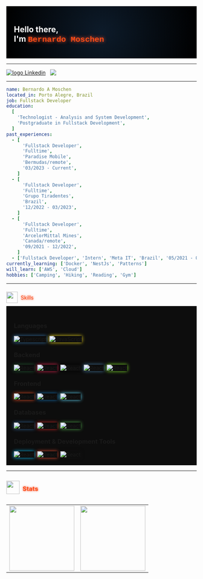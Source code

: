 <div style="text-align: start; padding: 20px; background: radial-gradient(circle, #0d1b2a, #000000); color: #ffffff;">
  <h2 id="sobre-mim">Hello there,
  </br>
   I'm 
  <span style="font-family: 'Courier New', monospace; color:rgb(255, 76, 22); text-shadow: 0 0 10px #F05032;"> Bernardo Moschen</span>
</div>

---

<div style="display: flex; flex-direction:row; gap:12px">
<!-- Linkedin -->
   <a href="https://www.linkedin.com/in/bernardomoschen/" target="_blank">
    <img alt="logo Linkedin" src="https://img.shields.io/badge/-LinkedIn-%230077B5?style=for-the-badge&logo=linkedin&logoColor=white&link=https://www.linkedin.com/in/bernardomoschen/">
  </a>
<!-- Email -->
  <a href = "mailto: bernardomoschen.dev@gmail.com" target="_targe">
   <img src="https://img.shields.io/badge/-Gmail-%23333?style=for-the-badge&logo=gmail&logoColor=white">
</a>
 </div>

---

 <!-- Presentation Text -->

```yaml
name: Bernardo A Moschen
located_in: Porto Alegre, Brazil
job: Fullstack Developer
education:
  [
    'Technologist - Analysis and System Development',
    'Postgraduate in Fullstack Development',
  ]
past_experiences:
  - [
      'Fullstack Developer',
      'Fulltime',
      'Paradise Mobile',
      'Bermudas/remote',
      '03/2023 - Current',
    ]
  - [
      'Fullstack Developer',
      'Fulltime',
      'Grupo Tiradentes',
      'Brazil',
      '12/2022 - 03/2023',
    ]
  - [
      'Fullstack Developer',
      'Fulltime',
      'ArcelorMittal Mines',
      'Canada/remote',
      '09/2021 - 12/2022',
    ]
  - ['Fullstack Developer', 'Intern', 'Meta IT', 'Brazil', '05/2021 - 09/2021']
currently_learning: ['Docker', 'NestJs', 'Patterns']
will_learn: ['AWS', 'Cloud']
hobbies: ['Camping', 'Hiking', 'Reading', 'Gym']
```

<!-- fields_of_interests: ["Path Planning", "Trajectory Planning", "Path Following", "Behaviour Planning", "Localization", "Sensor Fusion", "Embedded Systems"] -->
 <!-- currently_learning: ["Web3", "React", "Vue"] -->

---

<div style="display:flex; align-items:center; justify-content:start; justify-items: center">
<img src="https://media2.giphy.com/media/QssGEmpkyEOhBCb7e1/giphy.gif?cid=ecf05e47a0n3gi1bfqntqmob8g9aid1oyj2wr3ds3mg700bl&rid=giphy.gif" width="30" height='30'>
<p id="habilidades" style="color: rgb(255, 76, 22); text-align: start; text-shadow: 0 0 5px #F05032; padding-left:8px">Skills</p>
</div>

<div style="display: flex; flex-direction: column; background: #0d0d0d; padding:20px ">
    <div>
        <h3>Languages</h3>
        <div style="display: flex; flex-wrap: wrap; justify-content: start; gap: 8px;">
            <img src="https://img.shields.io/badge/-Typescript-3776AB?style=for-the-badge&logo=typescript&logoColor=white" alt="Typescript" style="box-shadow: 0 0 10px #3776AB;">
            <img src="https://img.shields.io/badge/-JavaScript-F7DF1E?style=for-the-badge&logo=javascript&logoColor=black" alt="JavaScript" style="box-shadow: 0 0 10px #F7DF1E;">
        </div>
    </div>
    <div>
        <h3>Backend</h3>
        <div style="display: flex; flex-wrap: wrap; justify-content: start; gap: 8px;">
            <img src="https://img.shields.io/badge/node.js-339933?style=for-the-badge&logo=Node.js&logoColor=white" alt="React" style="box-shadow: 0 0 10px #215732;">
            <img src="https://img.shields.io/badge/nestjs-E0234E?style=for-the-badge&logo=nestjs&logoColor=white" alt="React" style="box-shadow: 0 0 10px #E0234E;">   
            <img src="https://img.shields.io/badge/express.js-000000?style=for-the-badge&logo=express&logoColor=white" alt="React" style="box-shadow: 0 0 10px #000000;">
<img src="https://img.shields.io/badge/MySQL-4479A1?style=for-the-badge&logo=mysql&logoColor=white" alt="React" style="box-shadow: 0 0 10px #4479A1;">
<img src="https://img.shields.io/badge/swagger-85ea2d?style=for-the-badge&logo=swagger&logoColor=black" alt="React" style="box-shadow: 0 0 10px #85ea2d;">
        </div>
    </div>
     <div>
        <h3>Frontend</h3>
        <div style="display: flex; flex-wrap: wrap; justify-content: start; gap: 8px;">
            <img src="https://img.shields.io/badge/html5-E34F26.svg?style=for-the-badge&logo=html5&logoColor=white" alt="React" style="box-shadow: 0 0 10px #E34F26;">
                <img src="https://img.shields.io/badge/css3-1572B6.svg?style=for-the-badge&logo=css3&logoColor=white" alt="React" style="box-shadow: 0 0 10px #1572B6;">
            <img src="https://img.shields.io/badge/-React-61DAFB?style=for-the-badge&logo=react&logoColor=black" alt="React" style="box-shadow: 0 0 10px #61DAFB;">
        </div>
    </div>
         <div>
        <h3>Databases</h3>
        <div style="display: flex; flex-wrap: wrap; justify-content: start; gap: 8px;">
            <img src="https://img.shields.io/badge/PostgreSQL-316192?style=for-the-badge&logo=postgresql&logoColor=white" alt="React" style="box-shadow: 0 0 10px #316192;">
                <img src="https://img.shields.io/badge/Microsoft%20SQL%20Server-CC2927?style=for-the-badge&logo=microsoft%20sql%20server&logoColor=white" alt="React" style="box-shadow: 0 0 10px #CC2927;">
            <img src="https://img.shields.io/badge/MongoDB-%4ea94b.svg?style=for-the-badge&logo=mongodb&logoColor=white" alt="React" style="box-shadow: 0 0 10px #4ea94b;">
        </div>
    </div>
         <div>
        <h3>Deployment & Development Tools</h3>
        <div style="display: flex; flex-wrap: wrap; justify-content: start; gap: 8px;">
            <img src="https://img.shields.io/badge/docker-0db7ed.svg?style=for-the-badge&logo=docker&logoColor=white" alt="React" style="box-shadow: 0 0 10px #0db7ed;">
            <img src="https://img.shields.io/badge/GIT-E44C30?style=for-the-badge&logo=git&logoColor=white" alt="React" style="box-shadow: 0 0 10px #E44C30;">
            <img src="https://img.shields.io/badge/github-121011.svg?style=for-the-badge&logo=github&logoColor=white" alt="React" style="box-shadow: 0 0 10px #121011;">
        </div>
    </div>
</div>

---

<div style="display:flex; align-items:center; justify-content:start; justify-items: center">
<img src="https://media.giphy.com/media/iY8CRBdQXODJSCERIr/giphy.gif" width="35" height="35">
<h3 id="habilidades" style="color: rgb(255, 76, 22); text-align: start; text-shadow: 0 0 5px #F05032; padding-left:8px">Stats</h3>
</div>
<table align="center">
  <row display="flex">
    <td>
      <img height='172' src='https://github-readme-stats.vercel.app/api?username=BernardoMoschen&show_icons=true&theme=vision-friendly-dark'>
    </td>
    <td align="center">
      <img height='172' src='https://github-readme-stats.vercel.app/api/top-langs/?username=BernardoMoschen&layout=compact&theme=vision-friendly-dark'>
    </td>
  </row>
</table>
